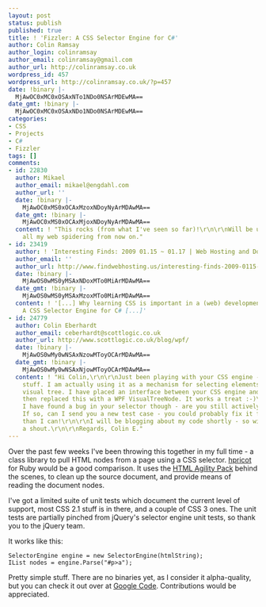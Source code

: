 ```yaml
---
layout: post
status: publish
published: true
title: ! 'Fizzler: A CSS Selector Engine for C#'
author: Colin Ramsay
author_login: colinramsay
author_email: colinramsay@gmail.com
author_url: http://colinramsay.co.uk
wordpress_id: 457
wordpress_url: http://colinramsay.co.uk/?p=457
date: !binary |-
  MjAwOC0xMC0xOSAxNTo1NDo0NSArMDEwMA==
date_gmt: !binary |-
  MjAwOC0xMC0xOSAxNDo1NDo0NSArMDEwMA==
categories:
- CSS
- Projects
- C#
- Fizzler
tags: []
comments:
- id: 22830
  author: Mikael
  author_email: mikael@engdahl.com
  author_url: ''
  date: !binary |-
    MjAwOC0xMS0xOCAxMzoxNDoyNyArMDAwMA==
  date_gmt: !binary |-
    MjAwOC0xMS0xOCAxMjoxNDoyNyArMDAwMA==
  content: ! "This rocks (from what I've seen so far)!\r\n\r\nWill be using it for
    all my web spidering from now on."
- id: 23419
  author: ! 'Interesting Finds: 2009 01.15 ~ 01.17 | Web Hosting and Domains'
  author_email: ''
  author_url: http://www.findwebhosting.us/interesting-finds-2009-0115-0117/
  date: !binary |-
    MjAwOS0wMS0yMSAxNDoxMTo0MiArMDAwMA==
  date_gmt: !binary |-
    MjAwOS0wMS0yMSAxMzoxMTo0MiArMDAwMA==
  content: ! '[...] Why learning CSS is important in a (web) development world - Fizzler:
    A CSS Selector Engine for C# [...]'
- id: 24779
  author: Colin Eberhardt
  author_email: ceberhardt@scottlogic.co.uk
  author_url: http://www.scottlogic.co.uk/blog/wpf/
  date: !binary |-
    MjAwOS0wMy0wNSAxNzowMToyOCArMDAwMA==
  date_gmt: !binary |-
    MjAwOS0wMy0wNSAxNjowMToyOCArMDAwMA==
  content: ! "Hi Colin,\r\n\r\nJust been playing with your CSS engine - top notch
    stuff. I am actually using it as a mechanism for selecting elements within a WPF
    visual tree. I have placed an interface between your CSS engine and the HTMLNode,
    then replaced this with a WPF VisualTreeNode. It works a treat :-)\r\n\r\nI think
    I have found a bug in your selector though - are you still actively developing?
    If so, can I send you a new test case - you could probably fix it far quicker
    than I can!\r\n\r\nI will be blogging about my code shortly - so will give you
    a shout.\r\n\r\nRegards, Colin E."
---
```

<p>Over the past few weeks I've been throwing this together in my full time - a class library to pull HTML nodes from a page using a CSS selector. <a href="http://code.whytheluckystiff.net/hpricot/">hpricot</a> for Ruby would be a good comparison. It uses the <a href="http://www.codeplex.com/htmlagilitypack">HTML Agility Pack</a> behind the scenes, to clean up the source document, and provide means of reading the document nodes.</p>
<p>I've got a limited suite of unit tests which document the current level of support, most CSS 2.1 stuff is in there, and a couple of CSS 3 ones. The unit tests are partially pinched from jQuery's selector engine unit tests, so thank you to the jQuery team.</p>
<p>It works like this:</p>
<pre><code class="csharp">SelectorEngine engine = new SelectorEngine(htmlString);
IList<HtmlNode> nodes = engine.Parse("#p>a");</code></pre>
<p>Pretty simple stuff. There are no binaries yet, as I consider it alpha-quality, but you can check it out over at <a href="http://code.google.com/p/fizzler/">Google Code</a>. Contributions would be appreciated.</p>
